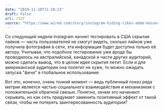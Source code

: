 ```yaml
---
date: "2019-11-10T11:10:23"
draft: False
url: /537
source: "https://www.wired.com/story/instagram-hiding-likes-adam-mosseri-tracee-ellis-ross-wired25/"
---
```


Со следующей недели Instagram начнет тестировать в США скрытие лайков — часть пользователей не смогут видеть, сколько лайков уже получила фотография в сети, эта информация будет доступна только её автору.
Учитывая, что подобное тестирование уже вроде бы проводилось на австралийской, канадской и части других аудиторий, можно сделать вывод, что в целом идея скрытия летит. Если и для американской аудитории она полетит не хуже, то можно ожидать запуска "фичи" в глобальное использование.

Вот это, конечно, очень тонкий момент — ведь публичный показ ряда метрик является частью социального взаимодействия и механизмом с положительной обратной связью. Понятно, зачем это начинают скрывать, но как сеть придумает заменить позитивный эффект от такой связи, чтобы не потерять заинтересованность аудитории?
